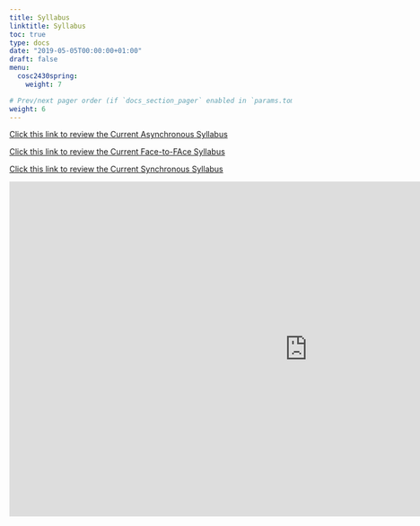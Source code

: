 ```yaml
---
title: Syllabus
linktitle: Syllabus
toc: true
type: docs
date: "2019-05-05T00:00:00+01:00"
draft: false
menu:
  cosc2430spring:
    weight: 7

# Prev/next pager order (if `docs_section_pager` enabled in `params.toml`)
weight: 6
---
```

[Click this link to review the Current Asynchronous Syllabus](https://github.com/njrizk/njrizk-academic/blob/master/static/files/NouhadRizk_Syllabus_COSC2430_Spring2021_Asynchronous.pdf)

[Click this link to review the Current Face-to-FAce Syllabus](https://github.com/njrizk/njrizk-academic/blob/master/static/files/NouhadRizk_Syllabus_COSC2430_Spring2021_Face_to_Face.pdf)


[Click this link to review the Current Synchronous Syllabus](https://github.com/njrizk/njrizk-academic/blob/master/static/files/NouhadRizk_Syllabus_COSC2430_Spring2021_synchronous.pdf)





<iframe width="1061" height="597" src="https://www.youtube.com/embed/9H0A6CsAGug" frameborder="0" allow="accelerometer; autoplay; encrypted-media; gyroscope; picture-in-picture" allowfullscreen></iframe>